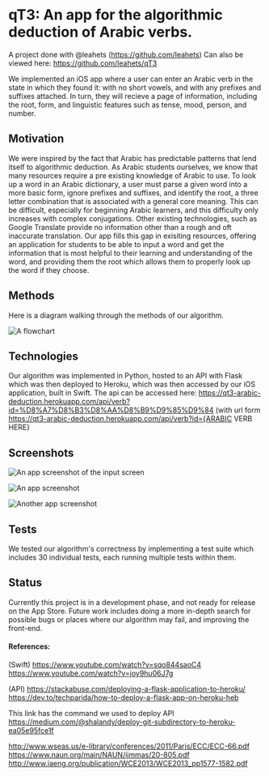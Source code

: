 # qT3: An app for the algorithmic deduction of Arabic verbs. 

A project done with @leahets (https://github.com/leahets)
Can also be viewed here: https://github.com/leahets/qT3

We implemented an iOS app where a user can enter an
Arabic verb in the state in which they found it: with no
short vowels, and with any prefixes and suffixes attached. In turn, they will recieve a page of information, including the root, form, and linguistic features such as tense, mood, person, and number. 

## Motivation
We were inspired by the fact that Arabic has predictable
patterns that lend itself to algorithmic deduction. As Arabic
students ourselves, we know that many resources require a
pre existing knowledge of Arabic to use. To look up a word
in an Arabic dictionary, a user must parse a given word into
a more basic form, ignore prefixes and suffixes, and identify
the root, a three letter combination that is associated with
a general core meaning. This can be difficult, especially for
beginning Arabic learners, and this difficulty only increases
with complex conjugations. Other existing technologies,
such as Google Translate provide no information other than
a rough and oft inaccurate translation. Our app fills this gap in exisiting resources, offering an application for students to be able to input a word and get the information that is most helpful to their learning and understanding of the word, and providing them the root which allows them to properly look up the word if they choose. 

## Methods

Here is a diagram walking through the methods of our algorithm. 


![A flowchart](./images/qt3_flowchart.png)

## Technologies

Our algorithm was implemented in Python, hosted to an API with Flask which was then deployed to Heroku, which was then accessed by our iOS application, built in Swift. The api can be accessed here: https://qt3-arabic-deduction.herokuapp.com/api/verb?id=%D8%A7%D8%B3%D8%AA%D8%B9%D9%85%D9%84 (with url form https://qt3-arabic-deduction.herokuapp.com/api/verb?id={ARABIC VERB HERE}

## Screenshots

![An app screenshot of the input screen](./images/input_qt3.PNG)

![An app screenshot](./images/qT3_screenshot.PNG)


![Another app screenshot](./images/qT3_screenshot1.PNG)

## Tests

We tested our algorithm's correctness by implementing a test suite which includes 30 individual tests, each running multiple tests within them. 

## Status

Currently this project is in a development phase, and not ready for release on the App Store. Future work includes doing a more in-depth search for possible bugs or places where our algorithm may fail, and improving the front-end. 


#### References:
(Swift)
https://www.youtube.com/watch?v=sqo844saoC4
https://www.youtube.com/watch?v=joy9hu06J7g

(API)
https://stackabuse.com/deploying-a-flask-application-to-heroku/
https://dev.to/techparida/how-to-deploy-a-flask-app-on-heroku-heb

This link has the command we used to deploy API
https://medium.com/@shalandy/deploy-git-subdirectory-to-heroku-ea05e95fce1f

http://www.wseas.us/e-library/conferences/2011/Paris/ECC/ECC-66.pdf
https://www.naun.org/main/NAUN/ijmmas/20-805.pdf
http://www.iaeng.org/publication/WCE2013/WCE2013_pp1577-1582.pdf
